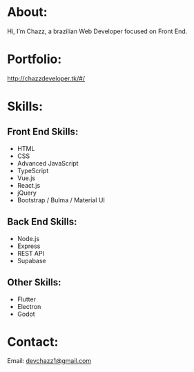 # About:
Hi, I’m Chazz, a brazilian Web Developer focused on Front End.

# Portfolio:
http://chazzdeveloper.tk/#/

# Skills:
## Front End Skills:
- HTML
- CSS
- Advanced JavaScript
- TypeScript
- Vue.js
- React.js
- jQuery 
- Bootstrap / Bulma / Material UI
## Back End Skills:
- Node.js
- Express
- REST API
- Supabase
## Other Skills:
- Flutter
- Electron
- Godot

# Contact:
Email: devchazz1@gmail.com

<!---
devchazz/devchazz is a ✨ special ✨ repository because its `README.md` (this file) appears on your GitHub profile.
You can click the Preview link to take a look at your changes.
--->
